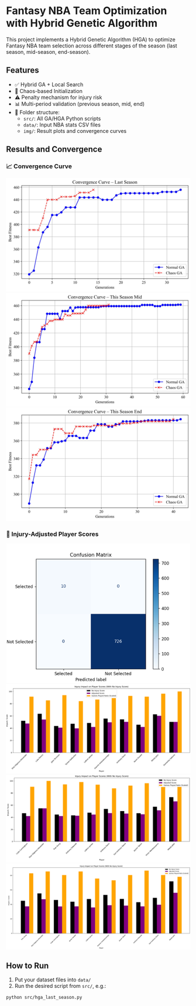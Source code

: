 # Fantasy NBA Team Optimization with Hybrid Genetic Algorithm

This project implements a Hybrid Genetic Algorithm (HGA) to optimize Fantasy NBA team selection across different stages of the season (last season, mid-season, end-season).

## Features
- ✅ Hybrid GA + Local Search
- 🔁 Chaos-based Initialization
- ⚠️ Penalty mechanism for injury risk
- 📊 Multi-period validation (previous season, mid, end)
- 📁 Folder structure:
  - `src/`: All GA/HGA Python scripts
  - `data/`: Input NBA stats CSV files
  - `img/`: Result plots and convergence curves



## Results and Convergence

### 📈 Convergence Curve
![Convergence Curve](img/convergence_last_season.jpg)
![Convergence Curve](img/convergence_this_season_mid.jpg)
![Convergence Curve](img/convergence_this_season_end.jpg)
### 🏀 Injury-Adjusted Player Scores
![Injury Adjustment](img/pic1.png)
![Injury Adjustment](img/pic2.png)
![Injury Adjustment](img/pic3.png)
![Injury Adjustment](img/pic4.png)
## How to Run
1. Put your dataset files into `data/`
2. Run the desired script from `src/`, e.g.:
```bash
python src/hga_last_season.py

